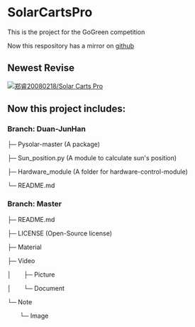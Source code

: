 # **SolarCartsPro**
This is the project for the GoGreen competition

Now this respository has a mirror on [github](https://github.com/zhengrui20080218/SolarCartsPro/)

## Newest Revise
[![郑睿20080218/Solar Carts Pro](https://gitee.com/zheng-rui-20080218/SolarCartsPro/widgets/widget_card.svg?colors=eae9d7,2e2f29,272822,484a45,eae9d7,747571)](https://gitee.com/zheng-rui-20080218/SolarCartsPro)

## Now this project includes:

### **Branch:** Duan-JunHan

├─ Pysolar-master (A package)

├─ Sun_position.py (A module to calculate sun's position)

├─ Hardware_module (A folder for hardware-control-module)

└─ README.md

### **Branch:** Master

├─ README.md

├─ LICENSE  (Open-Source license)

├─ Material 

├─ Video  

│&emsp;&emsp;├─ Picture  
    
│&emsp;&emsp;└─ Document  

└─ Note

&emsp;&emsp;└─ Image    